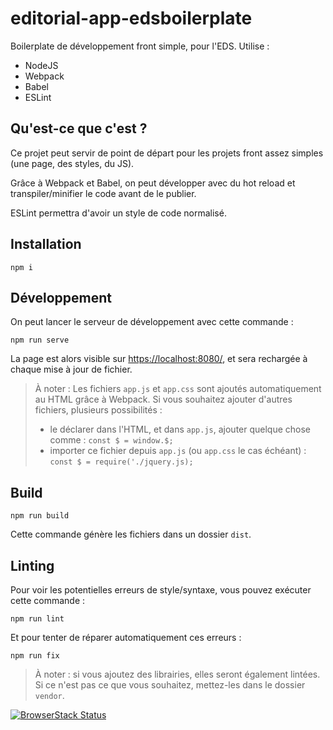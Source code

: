 # editorial-app-edsboilerplate

Boilerplate de développement front simple, pour l'EDS. Utilise :

- NodeJS
- Webpack
- Babel
- ESLint

## Qu'est-ce que c'est ?

Ce projet peut servir de point de départ pour les projets front assez simples (une page, des styles, du JS).

Grâce à Webpack et Babel, on peut développer avec du hot reload et transpiler/minifier le code avant de le publier.

ESLint permettra d'avoir un style de code normalisé.

## Installation

```
npm i
```

## Développement

On peut lancer le serveur de développement avec cette commande :

```
npm run serve
```

La page est alors visible sur [https://localhost:8080/](https://localhost:8080/), et sera rechargée à chaque mise à jour de fichier.

> À noter : Les fichiers `app.js` et `app.css` sont ajoutés automatiquement au HTML grâce à Webpack. Si vous souhaitez ajouter d'autres fichiers, plusieurs possibilités :
>
> - le déclarer dans l'HTML, et dans `app.js`, ajouter quelque chose comme : `const $ = window.$;`
> - importer ce fichier depuis `app.js` (ou `app.css` le cas échéant) : `const $ = require('./jquery.js);`

## Build

```
npm run build
```

Cette commande génère les fichiers dans un dossier `dist`.

## Linting

Pour voir les potentielles erreurs de style/syntaxe, vous pouvez exécuter cette commande :

```
npm run lint
```

Et pour tenter de réparer automatiquement ces erreurs :

```
npm run fix
```

> À noter : si vous ajoutez des librairies, elles seront également lintées. Si ce n'est pas ce que vous souhaitez, mettez-les dans le dossier `vendor`.

[![BrowserStack Status](https://automate.browserstack.com/automate/badge.svg?badge_key=zWSuBX4PAYj7tdzcRREF)](https://www.browserstack.com/automate/public-build/zWSuBX4PAYj7tdzcRREF)
